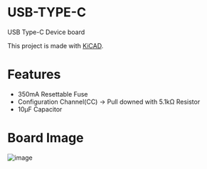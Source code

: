 # USB-TYPE-C
USB Type-C Device board

This project is made with [KiCAD](https://kicad.org).

# Features

* 350mA Resettable Fuse
* Configuration Channel(CC) -> Pull downed with 5.1kΩ Resistor
* 10μF Capacitor

# Board Image
![image](https://github.com/21km43/USB-TYPE-C/assets/48169975/29511008-5c7c-4c74-9779-766a73c02942)
